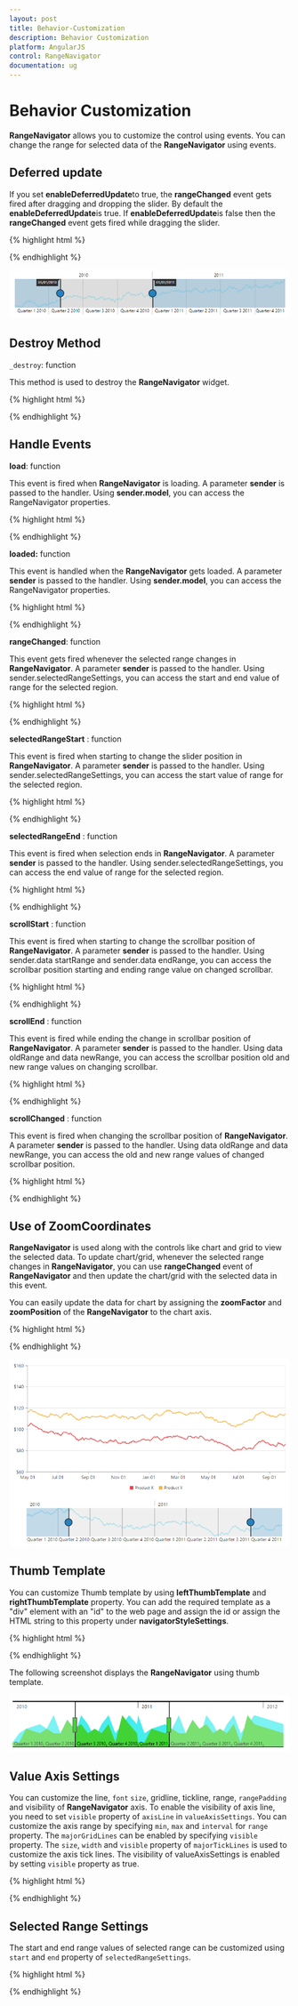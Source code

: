 ```yaml
---
layout: post
title: Behavior-Customization
description: Behavior Customization
platform: AngularJS
control: RangeNavigator
documentation: ug
---
```


# Behavior Customization

**RangeNavigator** allows you to customize the control using events. You can change the range for selected data of the **RangeNavigator** using events.

## Deferred update

If you set **enableDeferredUpdate**to true, the **rangeChanged** event gets fired after dragging and dropping the slider. By default the **enableDeferredUpdate**is true. If **enableDeferredUpdate**is false then the **rangeChanged** event gets fired while dragging the slider.


{% highlight html %}

<html xmlns="http://www.w3.org/1999/xhtml" lang="en" ng-app="RangeApp">
    <head>
        <title>Essential Studio for AngularJS: RangeNavigator</title>
        <!--CSS and Script file References -->
    </head>
    <body ng-controller="RangeCtrl">
       <div id="rangecontainer">
       <ej-rangenavigator e-enabledeferredupdate="true">
       </ej-rangenavigator>
       </div>
    <script>
        angular.module('RangeApp', ['ejangular'])
        .controller('RangeCtrl', function ($scope) {
                });
    </script>
   </body>
</html>


{% endhighlight %}


![](Behavior-Customization_images/Behavior-Customization_img1.png) 

## Destroy Method 

`_destroy`: function

This method is used to destroy the **RangeNavigator** widget. 

{% highlight html %}

<div id="rangeContainer">
    <ej-rangenavigator></ej-rangenavigator>
</div>
<script>
    // Destroys range navigator
     $("#rangeContainer").ejRangeNavigator("_destroy");
</script>

{% endhighlight %}

## Handle Events

**load**: function

This event is fired when **RangeNavigator** is loading. A parameter **sender** is passed to the handler. Using **sender.model**, you can access the RangeNavigator properties. 

{% highlight html %}

<body ng-controller="RangeCtrl">
    <div id="rangecontainer">
        <ej-rangenavigator e-load=loaded></ej-rangenavigator>
    </div>
    <script>
        angular.module('RangeApp', ['ejangular'])
        .controller('RangeCtrl', function ($scope) {
                $scope.loaded="onLoad"
        });
        function onLoad(sender) {
            // do something
        }
    </script>
</body>

{% endhighlight %}

**loaded:** function

This event is handled when the **RangeNavigator** gets loaded. A parameter **sender** is passed to the handler. Using **sender.model**, you can access the RangeNavigator properties. 

{% highlight html %}

<html xmlns="http://www.w3.org/1999/xhtml" lang="en" ng-app="RangeApp">
    <head>
        <title>Essential Studio for AngularJS: RangeNavigator</title>
        <!--CSS and Script file References -->
    </head>
    <body ng-controller="RangeCtrl">
       <div id="rangecontainer">
       <ej-rangenavigator e-loaded=loaded></ej-rangenavigator>
       </div>
    <script>
        angular.module('RangeApp', ['ejangular'])
        .controller('RangeCtrl', function ($scope) {
                $scope.loaded="load"
                });
        function load(sender) {
            sender.model.isResponsive = false;
              }
    </script>
   </body>
</html>



{% endhighlight %}


**rangeChanged**: function

This event gets fired whenever the selected range changes in **RangeNavigator**. A parameter **sender** is passed to the handler. Using sender.selectedRangeSettings, you can access the start and end value of range for the selected region. 

{% highlight html %}

<html xmlns="http://www.w3.org/1999/xhtml" lang="en" ng-app="RangeApp">
    <head>
        <title>Essential Studio for AngularJS: RangeNavigator</title>
        <!--CSS and Script file References -->
    </head>
    <body ng-controller="RangeCtrl">
       <div id="rangecontainer">
       <ej-rangenavigator e-rangechanged=rangeChanged></ej-rangenavigator>
       </div>
    <script>
        angular.module('RangeApp', ['ejangular'])
        .controller('RangeCtrl', function ($scope) {
                $scope.rangeChanged="range"
                });
        function range(sender) {
               console.log(sender.selectedRangeSettings.start);
              }
    </script>
   </body>
</html>


{% endhighlight %}

**selectedRangeStart** : function

This event is fired when starting to change the slider position in **RangeNavigator**. A parameter **sender** is passed to the handler. Using sender.selectedRangeSettings, you can access the start value of range for the selected region. 

{% highlight html %}

<body ng-controller="RangeCtrl">
    <div id="rangecontainer">
        <ej-rangenavigator e-selectedrangestart=rangeStart></ej-rangenavigator>
    </div>
    <script>
        angular.module('RangeApp', ['ejangular'])
        .controller('RangeCtrl', function ($scope) {
                $scope.rangeStart="onSelectedRangeStart"
        });
        function onSelectedRangeStart(sender) {
            // do something
        }
    </script>
</body>

{% endhighlight %}

**selectedRangeEnd** : function

This event is fired when selection ends in **RangeNavigator**. A parameter **sender** is passed to the handler. Using sender.selectedRangeSettings, you can access the end value of range for the selected region. 

{% highlight html %}

<body ng-controller="RangeCtrl">
    <div id="rangecontainer">
        <ej-rangenavigator e-selectedrangeend=rangeEnd></ej-rangenavigator>
    </div>
    <script>
        angular.module('RangeApp', ['ejangular'])
        .controller('RangeCtrl', function ($scope) {
                $scope.rangeEnd="onSelectedRangeEnd"
        });
        function onSelectedRangeEnd(sender) {
            // do something
        }
    </script>
</body>

{% endhighlight %}

**scrollStart** : function

This event is fired when starting to change the scrollbar position of **RangeNavigator**. A parameter **sender** is passed to the handler. Using sender.data startRange and sender.data endRange, you can access the scrollbar position starting and ending range value on changed scrollbar. 

{% highlight html %}

<body ng-controller="RangeCtrl">
    <div id="rangecontainer">
        <ej-rangenavigator e-scrollstart=scrollStart></ej-rangenavigator>
    </div>
    <script>
        angular.module('RangeApp', ['ejangular'])
        .controller('RangeCtrl', function ($scope) {
                $scope.scrollStart="onScrollStart"
        });
        function onScrollStart(sender) {
            // do something
        }
    </script>
</body>

{% endhighlight %}

**scrollEnd** : function

This event is fired while ending the change in scrollbar position of **RangeNavigator**. A parameter **sender** is passed to the handler. Using data oldRange and data newRange, you can access the scrollbar position old and new range values on changing scrollbar. 

{% highlight html %}

<body ng-controller="RangeCtrl">
    <div id="rangecontainer">
        <ej-rangenavigator e-scrollend=scrollEnd></ej-rangenavigator>
    </div>
    <script>
        angular.module('RangeApp', ['ejangular'])
        .controller('RangeCtrl', function ($scope) {
                $scope.scrollEnd="onScrollEnd"
        });
        function onScrollEnd(sender) {
            // do something
        }
    </script>
</body>

{% endhighlight %}

**scrollChanged** : function

This event is fired when changing the scrollbar position of **RangeNavigator**. A parameter **sender** is passed to the handler. Using data oldRange and data newRange, you can access the old and new range values of changed scrollbar position. 

{% highlight html %}

<body ng-controller="RangeCtrl">
    <div id="rangecontainer">
        <ej-rangenavigator e-scrollchanged=scrollChange></ej-rangenavigator>
    </div>
    <script>
        angular.module('RangeApp', ['ejangular'])
        .controller('RangeCtrl', function ($scope) {
                $scope.scrollChange="onScrollChange"
        });
        function onScrollChange(sender) {
            // do something
        }
    </script>
</body>

{% endhighlight %}

## Use of ZoomCoordinates

**RangeNavigator** is used along with the controls like chart and grid to view the selected data. To update chart/grid, whenever the selected range changes in **RangeNavigator**, you can use **rangeChanged** event of **RangeNavigator** and then update the chart/grid with the selected data in this event. 

You can easily update the data for chart by assigning the **zoomFactor** and **zoomPosition** of the **RangeNavigator** to the chart axis.

{% highlight html %}

<html xmlns="http://www.w3.org/1999/xhtml" lang="en" ng-app="RangeApp">
    <head>
        <title>Essential Studio for AngularJS: RangeNavigator</title>
        <!--CSS and Script file References -->
    </head>
    <body ng-controller="RangeCtrl">
       <div id="rangecontainer">
       <ej-rangenavigator e-rangechanged="onChartLoaded"></ej-rangenavigator>
         </div>
    <script>
        angular.module('RangeApp', ['ejangular'])
        .controller('RangeCtrl', function ($scope) {
                     });
          // setting zoom factor and position for chart axis in rangeChanged event.             
        function onChartLoaded(sender) {
        var chartObj = $("#container").data("ejChart");
        if (chartObj != null) {
            chartObj.model.axes[0].zoomPosition = sender.zoomPosition;
            chartObj.model.axes[0].zoomFactor = sender.zoomFactor;
        }
        $("#container").ejChart("redraw");
    }
    </script>
   </body>
</html>
   


{% endhighlight %}



![](Behavior-Customization_images/Behavior-Customization_img2.png) 

## Thumb Template

You can customize Thumb template by using **leftThumbTemplate** and **rightThumbTemplate** property. You can add the required template as a "div" element with an "id" to the web page and assign the id or assign the HTML string to this property under **navigatorStyleSettings**.

{% highlight html %}

 
 <html xmlns="http://www.w3.org/1999/xhtml" lang="en" ng-app="RangeApp">
    <head>
        <title>Essential Studio for AngularJS: RangeNavigator</title>
        <!--CSS and Script file References -->
    </head>
    <body ng-controller="RangeCtrl">
     <div id="rangecontainer">
       <ej-rangenavigator e-navigatorstylesettings-leftthumbtemplate="left" 
       e-navigatorstylesettings-rightThumbTemplate="right"></ej-rangenavigator>
       </div>
       <script type="text/x-jsrender" id="left" >
       <svg height="24" width="32" style="fill:#DD4A4A;stroke:black;">
       <path d="M2 2 L2 22 L22 22 L32 12 L22 2 Z" />
       </svg>
       </script>
       <script type="text/x-jsrender" id="right">
       <svg height="24" width="32" style="fill:#DD4A4A;stroke:black; ">
       <path d="M2 12 L12 22 L32 22 L32 2 L12 2 Z" />
       </svg>
       </script>
     <script>
        angular.module('RangeApp', ['ejangular'])
        .controller('RangeCtrl', function ($scope) {
                });
    </script>
   </body>
</html>      



{% endhighlight %}



The following screenshot displays the **RangeNavigator** using thumb template.

![](Behavior-Customization_images/Behavior-Customization_img3.png) 

## Value Axis Settings

You can customize the line, `font` `size`, gridline, tickline, range, `rangePadding` and visibility of **RangeNavigator** axis. To enable the visibility of axis line, you need to set `visible` property of `axisLine` in `valueAxisSettings`. You can customize the axis range by specifying `min`, `max` and `interval` for `range` property. The `majorGridLines` can be enabled by specifying `visible` property. The `size`, `width` and `visible` property of `majorTickLines` is used to customize the axis tick lines. The visibility of valueAxisSettings is enabled by setting `visible` property as true. 

{% highlight html %}

<body ng-controller="RangeCtrl">
    <div id="rangecontainer">
        <ej-rangenavigator  e-valueaxissettings="valueAxisSetting">
        </ej-rangenavigator>
    </div>
    <script>
        angular.module('RangeApp', ['ejangular'])
        .controller('RangeCtrl', function ($scope) {
            $scope.valueAxisSetting = {
                axisLine: {visible: true},
                font: {size: '12px'},
                majorGridLines: {visible: true},
                majorTickLines: {size: 3, visible:false, width:3},
                range:{ min :0 , max :100, interval :10},
                rangePadding: "normal",
                visible: true
            };
        });
    </script>
</body>

{% endhighlight %}

## Selected Range Settings

The start and end range values of selected range can be customized using `start` and `end` property of `selectedRangeSettings`.

{% highlight html %}

<body ng-controller="RangeCtrl">
    <div id="rangecontainer">
        <ej-rangenavigator  e-selectedrangesettings="selectedRange">
        </ej-rangenavigator>
    </div>
    <script>
        angular.module('RangeApp', ['ejangular'])
        .controller('RangeCtrl', function ($scope) {
            $scope.selectedRange = {
                    start:"01/05/1992",
                    end:"01/05/1993"
            };
        });
    </script>
</body>

{% endhighlight %}


